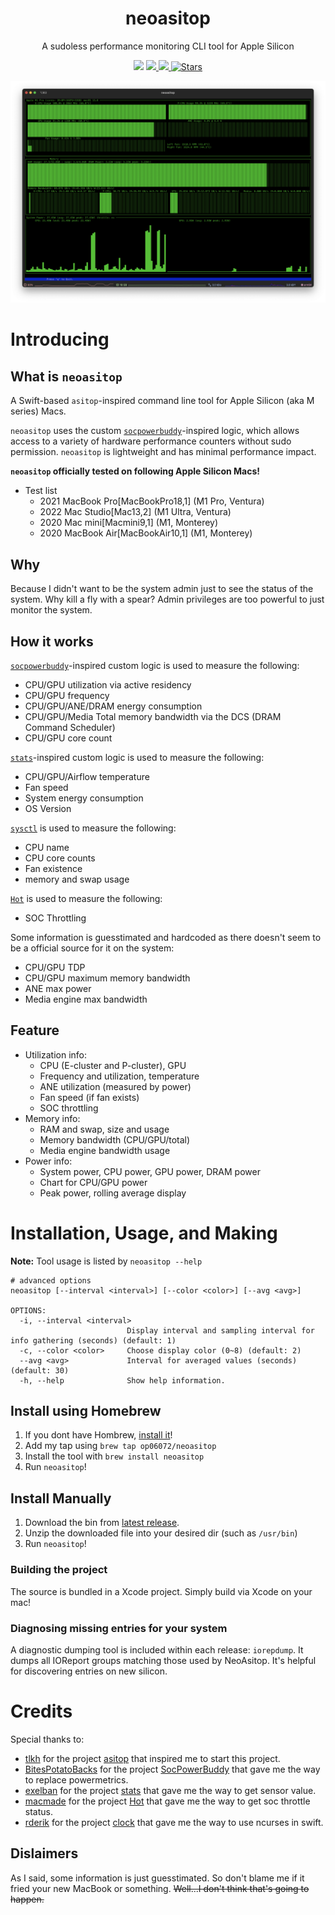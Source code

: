<h1 align="center">neoasitop</h1>
<p align="center">
  A sudoless performance monitoring CLI tool for Apple Silicon
</p>
<p align="center">
  <img src="https://img.shields.io/badge/Swift-F05138?style=flat&logo=Swift&logoColor=white"/>
  <a href="https://github.com/op06072/NeoAsitop/releases">
    <img src="https://img.shields.io/github/release/op06072/NeoAsitop.svg"/>
  </a>
  <a href="https://github.com/op06072/NeoAsitop/blob/main/License">
    <img src="https://img.shields.io/github/license/op06072/NeoAsitop.svg"/>
  </a>
  <a href="https://github.com/op06072/NeoAsitop/stargazers">
        <img alt="Stars" src="https://img.shields.io/github/stars/op06072/NeoAsitop.svg"/>
    </a>
</p>

![](image/neoasitop.png)

# Introducing
## What is `neoasitop`

A Swift-based `asitop`-inspired command line tool for Apple Silicon (aka M series) Macs.

`neoasitop` uses the custom [`socpowerbuddy`](https://github.com/BitesPotatoBacks/SocPowerBuddy)-inspired logic, which allows access to a variety of hardware performance counters without sudo permission. `neoasitop` is lightweight and has minimal performance impact.

**`neoasitop` officially tested on following Apple Silicon Macs!**

* Test list
  * 2021 MacBook Pro[MacBookPro18,1] (M1 Pro, Ventura)
  * 2022 Mac Studio[Mac13,2] (M1 Ultra, Ventura)
  * 2020 Mac mini[Macmini9,1] (M1, Monterey)
  * 2020 MacBook Air[MacBookAir10,1] (M1, Monterey)

## Why

Because I didn't want to be the system admin just to see the status of the system. Why kill a fly with a spear? Admin privileges are too powerful to just monitor the system.

## How it works

[`socpowerbuddy`](https://github.com/BitesPotatoBacks/SocPowerBuddy)-inspired custom logic is used to measure the following:

* CPU/GPU utilization via active residency
* CPU/GPU frequency
* CPU/GPU/ANE/DRAM energy consumption
* CPU/GPU/Media Total memory bandwidth via the DCS (DRAM Command Scheduler)
* CPU/GPU core count

[`stats`](https://github.com/exelban/stats)-inspired custom logic is used to measure the following:

* CPU/GPU/Airflow temperature
* Fan speed
* System energy consumption
* OS Version

[`sysctl`](https://developer.apple.com/library/archive/documentation/System/Conceptual/ManPages_iPhoneOS/man3/sysctl.3.html) is used to measure the following:

* CPU name
* CPU core counts
* Fan existence
* memory and swap usage

[`Hot`](https://github.com/macmade/Hot) is used to measure the following:

* SOC Throttling

Some information is guesstimated and hardcoded as there doesn't seem to be a official source for it on the system:

* CPU/GPU TDP
* CPU/GPU maximum memory bandwidth
* ANE max power
* Media engine max bandwidth

## Feature

* Utilization info:
  * CPU (E-cluster and P-cluster), GPU
  * Frequency and utilization, temperature
  * ANE utilization (measured by power)
  * Fan speed (if fan exists)
  * SOC throttling
* Memory info:
  * RAM and swap, size and usage
  * Memory bandwidth (CPU/GPU/total)
  * Media engine bandwidth usage
* Power info:
  * System power, CPU power, GPU power, DRAM power
  * Chart for CPU/GPU power
  * Peak power, rolling average display

# Installation, Usage, and Making
**Note:** Tool usage is listed by `neoasitop --help`
```shell
# advanced options
neoasitop [--interval <interval>] [--color <color>] [--avg <avg>]

OPTIONS:
  -i, --interval <interval>
                          Display interval and sampling interval for info gathering (seconds) (default: 1)
  -c, --color <color>     Choose display color (0~8) (default: 2)
  --avg <avg>             Interval for averaged values (seconds) (default: 30)
  -h, --help              Show help information.
```

## Install using Homebrew
1. If you dont have Hombrew, [install it](https://brew.sh/index_ko)!
2. Add my tap using `brew tap op06072/neoasitop`
3. Install the tool with `brew install neoasitop`
4. Run `neoasitop`!

## Install Manually
1. Download the bin from [latest release](https://github.com/op06072/NeoAsitop/releases).
2. Unzip the downloaded file into your desired dir (such as `/usr/bin`) 
4. Run `neoasitop`!

### Building the project
The source is bundled in a Xcode project. Simply build via Xcode on your mac!

### Diagnosing missing entries for your system
A diagnostic dumping tool is included within each release: `iorepdump`. It dumps all IOReport groups matching those used by NeoAsitop. It's helpful for discovering entries on new silicon.

# Credits

Special thanks to:

- [tlkh](https://github.com/tlkh) for the project [asitop](https://github.com/tlkh/asitop) that inspired me to start this project.
- [BitesPotatoBacks](https://github.com/BitesPotatoBacks) for the project [SocPowerBuddy](https://github.com/BitesPotatoBacks/SocPowerBuddy) that gave me the way to replace powermetrics.
- [exelban](https://github.com/exelban) for the project [stats](https://github.com/exelban/stats) that gave me the way to get sensor value.
- [macmade](https://github.com/macmade) for the project [Hot](https://github.com/macmade/Hot) that gave me the way to get soc throttle status.
- [rderik](https://github.com/rderik) for the project [clock](https://github.com/rderik/clock) that gave me the way to use ncurses in swift.

## Dislaimers
As I said, some information is just guesstimated. So don't blame me if it fried your new MacBook or something. ~~Well...I don't think that's going to happen.~~